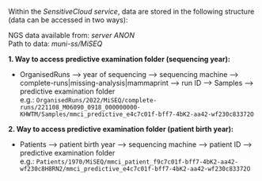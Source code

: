  Within the *SensitiveCloud service*, data are stored in the following structure (data can be accessed in two ways):

NGS data available from: *server ANON*  
Path to data: *muni-ss/MiSEQ*

**1. Way to access predictive examination folder (sequencing year):**
- OrganisedRuns --> year of sequencing --> sequencing machine --> complete-runs|missing-analysis|mammaprint --> run ID --> Samples --> predictive examination folder  
  e.g.: `OrganisedRuns/2022/MiSEQ/complete-runs/221108_M06090_0918_000000000-KHWTM/Samples/mmci_predictive_e4c7c01f-bff7-4bK2-aa42-wf230c83372O`

**2. Way to access predictive examination folder (patient birth year):**
- Patients --> patient birth year --> sequencing machine --> patient ID --> predictive examination folder  
  e.g.: `Patients/1970/MiSEQ/mmci_patient_f9c7c01f-bff7-4bK2-aa42-wf230c8H8RN2/mmci_predictive_e4c7c01f-bff7-4bK2-aa42-wf230c83372O`

